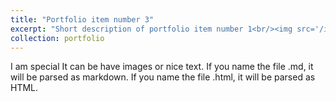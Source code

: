```yaml
---
title: "Portfolio item number 3"
excerpt: "Short description of portfolio item number 1<br/><img src='/images/500x300.png'>"
collection: portfolio
---
```


I am special It can be have images or nice text. If you name the file .md, it will be parsed as markdown. If you name the file .html, it will be parsed as HTML. 
